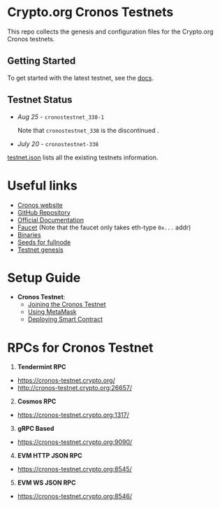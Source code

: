 # Crypto.org Cronos Testnets

This repo collects the genesis and configuration files for the Crypto.org Cronos testnets.

## Getting Started

To get started with the latest testnet, see the [docs](https://cronos.crypto.org/docs/getting-started/).

## Testnet Status

- _Aug 25_ - `cronostestnet_338-1`

    Note that `cronostestnet_338` is the discontinued .

- _July 20_ - `cronostestnet-338`


[testnet.json](./testnet.json) lists all the existing testnets information.

# Useful links 

- [Cronos website](https://cronos.crypto.org/)
- [GitHub Repository](https://github.com/crypto-org-chain/cronos)
- [Official Documentation](https://cronos.crypto.org/docs/)
- [Faucet](https://cronos.crypto.org/faucet/) (Note that the faucet only takes eth-type `0x...`  addr)
- [Binaries](https://github.com/crypto-org-chain/cronos/releases)
- [Seeds for fullnode](https://github.com/crypto-org-chain/cronos-testnets/blob/main/testnet.json#L21)
- [Testnet genesis](https://github.com/crypto-org-chain/cronos-testnets/blob/main/cronostestnet_338-1/genesis.json)

# Setup Guide

- **Cronos Testnet**:
    - [Joining the Cronos Testnet](https://cronos.crypto.org/docs/getting-started/)
    - [Using MetaMask](https://cronos.crypto.org/docs/getting-started/metamask.html)
    - [Deploying Smart Contract](https://cronos.crypto.org/docs/getting-started/cronos-smart-contract.html)


# RPCs for Cronos Testnet

1. **Tendermint RPC**
 - https://cronos-testnet.crypto.org/ 
 - http://cronos-testnet.crypto.org:26657/

2. **Cosmos RPC**
 - https://cronos-testnet.crypto.org:1317/

3. **gRPC Based**
 - https://cronos-testnet.crypto.org:9090/

4. **EVM HTTP JSON RPC** 
 - https://cronos-testnet.crypto.org:8545/

5. **EVM WS JSON RPC**
 - https://cronos-testnet.crypto.org:8546/
